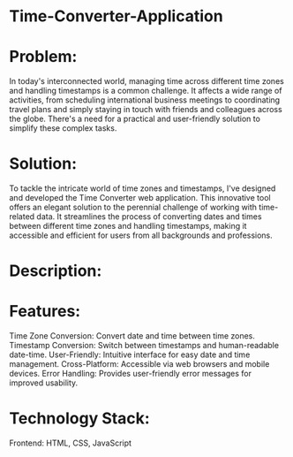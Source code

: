 # Time-Converter-Application

# Problem: 
In today's interconnected world, managing time across different time zones and handling timestamps is a common challenge. It affects a wide range of activities, from scheduling international business meetings to coordinating travel plans and simply staying in touch with friends and colleagues across the globe. There's a need for a practical and user-friendly solution to simplify these complex tasks.

# Solution: 
To tackle the intricate world of time zones and timestamps, I've designed and developed the Time Converter web application. This innovative tool offers an elegant solution to the perennial challenge of working with time-related data. It streamlines the process of converting dates and times between different time zones and handling timestamps, making it accessible and efficient for users from all backgrounds and professions.

# Description:

# Features:

Time Zone Conversion: Convert date and time between time zones.
Timestamp Conversion: Switch between timestamps and human-readable date-time.
User-Friendly: Intuitive interface for easy date and time management.
Cross-Platform: Accessible via web browsers and mobile devices.
Error Handling: Provides user-friendly error messages for improved usability.

# Technology Stack:
Frontend: HTML, CSS, JavaScript
